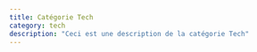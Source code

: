 ```yaml
---
title: Catégorie Tech
category: tech
description: "Ceci est une description de la catégorie Tech"
---
```

